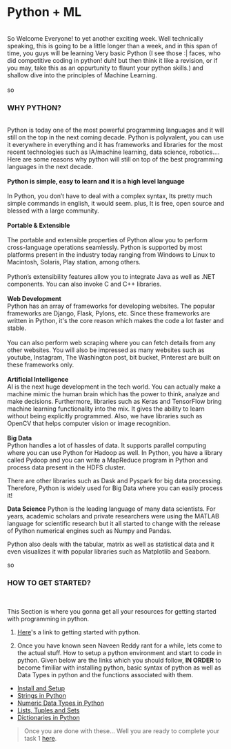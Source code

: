 # Python + ML <br>
<br>
So Welcome Everyone! to yet another exciting week. Well technically speaking, this is going to be a little longer than a week, and in this span of time, you guys will be learning Very basic Python (I see those :| faces, who did competitive coding in python! duh! but then think it like a revision, or if you may, take this as an oppurtunity to flaunt your python skills.) and shallow dive into the principles of Machine Learning.<br>
<br>
so <h3><b>WHY PYTHON?</b></h3><br>
Python is today one of the most powerful programming languages and it will still on the top in the next coming decade. Python is polyvalent, you can use it everywhere in everything and it has frameworks and libraries for the most recent technologies such as IA/machine learning, data science, robotics….<br>
Here are some reasons why python will still on top of the best programming languages in the next decade.<br>
<br>
<b>Python is simple, easy to learn and it is a high level language</b><br>
<br>
In Python, you don’t have to deal with a complex syntax, Its pretty much simple commands in english, it would seem. plus, It is free, open source and blessed with a large community.<br>
<br>
<b>Portable & Extensible</b><br>
<br>
The portable and extensible properties of Python allow you to perform cross-language operations seamlessly. Python is supported by most platforms present in the industry today ranging from Windows to Linux to Macintosh, Solaris, Play station, among others.<br>
<br>
Python’s extensibility features allow you to integrate Java as well as .NET components. You can also invoke C and C++ libraries.<br>
<br>
<b>Web Development</b><br>
Python has an array of frameworks for developing websites. The popular frameworks are Django, Flask, Pylons, etc. Since these frameworks are written in Python, it's the core reason which makes the code a lot faster and stable.<br>
<br>
You can also perform web scraping where you can fetch details from any other websites. You will also be impressed as many websites such as youtube, Instagram, The Washington post, bit bucket, Pinterest are built on these frameworks only.<br>
<br>
<b>Artificial Intelligence</b><br>
AI is the next huge development in the tech world. You can actually make a machine mimic the human brain which has the power to think, analyze and make decisions.
Furthermore, libraries such as Keras and TensorFlow bring machine learning functionality into the mix. It gives the ability to learn without being explicitly programmed. Also, we have libraries such as OpenCV that helps computer vision or image recognition.<br>
<br>
<b>Big Data</b><br>
Python handles a lot of hassles of data. It supports parallel computing where you can use Python for Hadoop as well. In Python, you have a library called Pydoop and you can write a MapReduce program in Python and process data present in the HDFS cluster.

There are other libraries such as Dask and Pyspark for big data processing. Therefore, Python is widely used for Big Data where you can easily process it!

<b>Data Science</b>
Python is the leading language of many data scientists. For years, academic scholars and private researchers were using the MATLAB language for scientific research but it all started to change with the release of Python numerical engines such as Numpy and Pandas.

Python also deals with the tabular, matrix as well as statistical data and it even visualizes it with popular libraries such as Matplotlib and Seaborn.


so <h3><b>HOW TO GET STARTED?</b></h3><br>

This Section is where you gonna get all your resources for getting started with programming in python.

1. [Here](https://www.youtube.com/watch?v=hEgO047GxaQ&list=PLsyeobzWxl7poL9JTVyndKe62ieoN-MZ3&index=2)'s a link to getting started with python.

2. Once you have known seen Naveen Reddy rant for a while, lets come to the actual stuff. How to setup a python environment and start to code in python. Given below are the links which you should follow, <b>IN ORDER</b> to become fimiliar with installing python, basic syntax of python as well as Data Types in python and the functions associated with them.
<ul>
	<li><a href="https://www.youtube.com/watch?v=YYXdXT2l-Gg&list=PL-osiE80TeTt2d9bfVyTiXJA-UTHn6WwU&index=1">Install and Setup</a></li>
	<li><a href="https://www.youtube.com/watch?v=k9TUPpGqYTo&list=PL-osiE80TeTt2d9bfVyTiXJA-UTHn6WwU&index=2">Strings in Python</a></li>
	<li><a href="https://www.youtube.com/watch?v=khKv-8q7YmY&list=PL-osiE80TeTt2d9bfVyTiXJA-UTHn6WwU&index=3">Numeric Data Types in Python</a></li>
	<li> <a href="https://www.youtube.com/watch?v=W8KRzm-HUcc&list=PL-osiE80TeTt2d9bfVyTiXJA-UTHn6WwU&index=4">Lists, Tuples and Sets</a></li>
	<li><a href="https://www.youtube.com/watch?v=daefaLgNkw0&list=PL-osiE80TeTt2d9bfVyTiXJA-UTHn6WwU&index=5">Dictionaries in Python</a></li>
</ul>

> Once you are done with these... Well you are ready to complete your task 1 [here](https://github.com/EnigmaVSSUT/Induction-2020/blob/master/Python%20+%20ML/Task%201/Instructions.md).

